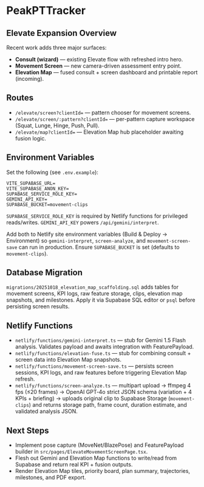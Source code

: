 # PeakPTTracker

## Elevate Expansion Overview

Recent work adds three major surfaces:

- **Consult (wizard)** — existing Elevate flow with refreshed intro hero.
- **Movement Screen** — new camera-driven assessment entry point.
- **Elevation Map** — fused consult + screen dashboard and printable report (incoming).

## Routes

- `/elevate/screen?clientId=` — pattern chooser for movement screens.
- `/elevate/screen/:pattern?clientId=` — per-pattern capture workspace (Squat, Lunge, Hinge, Push, Pull).
- `/elevate/map?clientId=` — Elevation Map hub placeholder awaiting fusion logic.

## Environment Variables

Set the following (see `.env.example`):

```env
VITE_SUPABASE_URL=
VITE_SUPABASE_ANON_KEY=
SUPABASE_SERVICE_ROLE_KEY=
GEMINI_API_KEY=
SUPABASE_BUCKET=movement-clips
```

`SUPABASE_SERVICE_ROLE_KEY` is required by Netlify functions for privileged reads/writes. `GEMINI_API_KEY` powers `/api/gemini/interpret`.

Add both to Netlify site environment variables (Build & Deploy → Environment) so `gemini-interpret`, `screen-analyze`, and `movement-screen-save` can run in production. Ensure `SUPABASE_BUCKET` is set (defaults to `movement-clips`).

## Database Migration

`migrations/20251018_elevation_map_scaffolding.sql` adds tables for movement screens, KPI logs, raw feature storage, clips, elevation map snapshots, and milestones. Apply it via Supabase SQL editor or `psql` before persisting screen results.

## Netlify Functions

- `netlify/functions/gemini-interpret.ts` — stub for Gemini 1.5 Flash analysis. Validates payload and awaits integration with FeaturePayload.
- `netlify/functions/elevation-fuse.ts` — stub for combining consult + screen data into Elevation Map snapshots.
- `netlify/functions/movement-screen-save.ts` — persists screen sessions, KPI logs, and raw features before triggering Elevation Map refresh.
- `netlify/functions/screen-analyze.ts` — multipart upload → ffmpeg 4 fps (≤20 frames) → OpenAI GPT‑4o strict JSON schema (variation + 4 KPIs + briefing) → uploads original clip to Supabase Storage (`movement-clips`) and returns storage path, frame count, duration estimate, and validated analysis JSON.

## Next Steps

- Implement pose capture (MoveNet/BlazePose) and FeaturePayload builder in `src/pages/ElevateMovementScreenPage.tsx`.
- Flesh out Gemini and Elevation Map functions to write/read from Supabase and return real KPI + fusion outputs.
- Render Elevation Map tiles, priority board, plan summary, trajectories, milestones, and PDF export.
